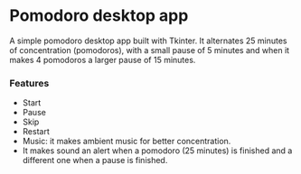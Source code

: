 # Pomodoro desktop app

A simple pomodoro desktop app built with Tkinter. It alternates 25 minutes of concentration (pomodoros), with a small pause of 5 minutes and when it makes 4 pomodoros a larger pause of 15 minutes.

### Features

- Start
- Pause
- Skip
- Restart
- Music: it makes ambient music for better concentration.
- It makes sound an alert when a pomodoro (25 minutes) is finished and a different one when a pause is finished.

